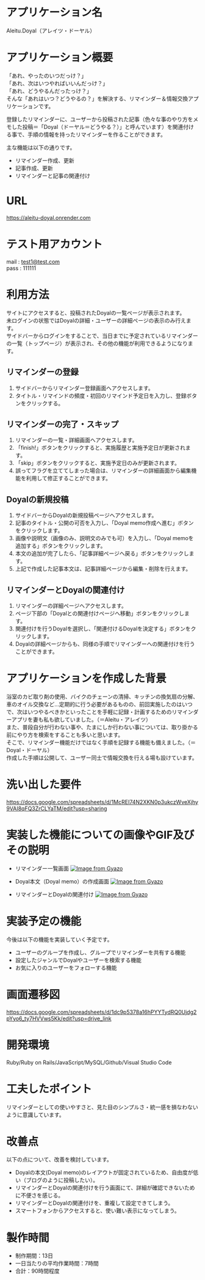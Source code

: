 # アプリケーション名
Aleitu.Doyal（アレイツ・ドーヤル）
# アプリケーション概要
「あれ、やったのいつだっけ？」<br>
「あれ、次はいつやればいいんだっけ？」<br>
「あれ、どうやるんだったっけ？」<br>
そんな「あれはいつ？どうやるの？」を解決する、リマインダー＆情報交換アプリケーションです。<br>

登録したリマインダーに、ユーザーから投稿された記事（色々な事のやり方をメモした投稿＝「Doyal（ドーヤル＝どうやる？）」と呼んでいます）を関連付ける事で、手順の情報を持ったリマインダーを作ることができます。

主な機能は以下の通りです。
* リマインダー作成、更新
* 記事作成、更新
* リマインダーと記事の関連付け
# URL
https://aleitu-doyal.onrender.com
# テスト用アカウント
mail : test1@test.com<br>
pass : 111111
# 利用方法
サイトにアクセスすると、投稿されたDoyalの一覧ページが表示されます。<br>
未ログインの状態ではDoyalの詳細・ユーザーの詳細ページの表示のみ行えます。<br>
サイドバーからログインをすることで、当日までに予定されているリマインダーの一覧（トップページ）が表示され、その他の機能が利用できるようになります。
## リマインダーの登録
1. サイドバーからリマインダー登録画面へアクセスします。
2. タイトル・リマインドの頻度・初回のリマインド予定日を入力し、登録ボタンをクリックする。
## リマインダーの完了・スキップ
1. リマインダーの一覧・詳細画面へアクセスします。
2. 「finish!」ボタンをクリックすると、実施履歴と実施予定日が更新されます。
3. 「skip」ボタンをクリックすると、実施予定日のみが更新されます。
4. 誤ってフラグを立ててしまった場合は、リマインダーの詳細画面から編集機能を利用して修正することができます。
## Doyalの新規投稿
1. サイドバーからDoyalの新規投稿ページへアクセスします。
2. 記事のタイトル・公開の可否を入力し、「Doyal memo作成へ進む」ボタンをクリックします。
3. 画像や説明文（画像のみ、説明文のみでも可）を入力し、「Doyal memoを追加する」ボタンをクリックします。
4. 本文の追加が完了したら、「記事詳細ページへ戻る」ボタンをクリックします。
5. 上記で作成した記事本文は、記事詳細ページから編集・削除を行えます。
## リマインダーとDoyalの関連付け
1. リマインダーの詳細ページへアクセスします。
2. ページ下部の「Doyalとの関連付けページへ移動」ボタンをクリックします。
3. 関連付けを行うDoyalを選択し、「関連付けるDoyalを決定する」ボタンをクリックします。
4. Doyalの詳細ページからも、同様の手順でリマインダーへの関連付けを行うことができます。
# アプリケーションを作成した背景
浴室のカビ取り剤の使用、バイクのチェーンの清掃、キッチンの換気扇の分解、車のオイル交換など…定期的に行う必要があるものの、前回実施したのはいつで、次はいつやるべきかといったことを手軽に記録・計画するためのリマインダーアプリを妻も私も欲していました。（＝Aleitu・アレイツ）<br>
また、普段自分が行わない事や、たまにしか行わない事については、取り掛かる前にやり方を検索をすることも多いと思います。<br>
そこで、リマインダー機能だけではなく手順を記録する機能も備えました。（＝Doyal・ドーヤル）<br>
作成した手順は公開して、ユーザー同士で情報交換を行える場も設けています。
# 洗い出した要件
https://docs.google.com/spreadsheets/d/1McREI74N2XKN0p3ukczWveXjhy9VAI8qFQ3ZrCLYaTM/edit?usp=sharing
# 実装した機能についての画像やGIF及びその説明
* リマインダー一覧画面
[![Image from Gyazo](https://i.gyazo.com/97d9d527d565e1125a61966908068598.png)](https://gyazo.com/97d9d527d565e1125a61966908068598)

* Doyal本文（Doyal memo）の作成画面
[![Image from Gyazo](https://i.gyazo.com/99a890814637004363e65bbf4031fcf3.png)](https://gyazo.com/99a890814637004363e65bbf4031fcf3)

* リマインダーとDoyalの関連付け
[![Image from Gyazo](https://i.gyazo.com/93f193d44f836a9993887606e2eabedd.gif)](https://gyazo.com/93f193d44f836a9993887606e2eabedd)


# 実装予定の機能
今後は以下の機能を実装していく予定です。
* ユーザーのグループを作成し、グループでリマインダーを共有する機能
* 設定したジャンルでDoyalやユーザーを検索する機能
* お気に入りのユーザーをフォローする機能
# 画面遷移図
https://docs.google.com/spreadsheets/d/1dc9p5378a16hPYYTydRQ0Ujdg2pYyo6_ty7HVVws5Kk/edit?usp=drive_link
# 開発環境
Ruby/Ruby on Rails/JavaScript/MySQL/Github/Visual Studio Code
# 工夫したポイント
リマインダーとしての使いやすさと、見た目のシンプルさ・統一感を損なわないように意識しています。
# 改善点
以下の点について、改善を検討しています。
* Doyalの本文(Doyal memo)のレイアウトが固定されているため、自由度が低い（ブログのように投稿したい）。
* リマインダーとDoyalの関連付けを行う画面にて、詳細が確認できないために不便さを感じる。
* リマインダーとDoyalの関連付けを、重複して設定できてしまう。
* スマートフォンからアクセスすると、使い難い表示になってしまう。
# 製作時間
* 制作期間：13日
* 一日当たりの平均作業時間：7時間
* 合計：90時間程度
